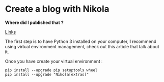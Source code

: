 <!--
.. title: Test
.. slug: test
.. date: 2020-03-28 15:03:16 UTC+01:00
.. tags:
.. category: machinelearning
.. link:
.. description:
.. type: text
-->

# Create a blog with Nikola

**Where did I published that ?**

[Links](https://www.notion.so/3a091934f8e24469a9943df73a09a13d)

The first step is to have Python 3 installed on your computer, I recommend using virtual environment management, check out this article that talk about it.

Once you have create your virtual environment :

```shell
pip install --upgrade pip setuptools wheel
pip install --upgrade "Nikola[extras]"
```
